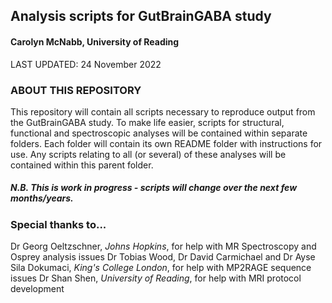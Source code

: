 ## Analysis scripts for GutBrainGABA study 
#### Carolyn McNabb, University of Reading
LAST UPDATED: 24 November 2022

### ABOUT THIS REPOSITORY
 This repository will contain all scripts necessary to reproduce output from the GutBrainGABA study. To make life easier,  scripts for structural, functional and spectroscopic analyses will be contained within separate folders. Each folder will contain its own README folder with instructions for use. Any scripts relating to all (or several) of these analyses will be contained within this parent folder.
 
##### N.B. This is work in progress - scripts *will* change over the next few months/years.

### Special thanks to...
Dr Georg Oeltzschner, *Johns Hopkins*, for help with MR Spectroscopy and Osprey analysis issues
Dr Tobias Wood, Dr David Carmichael and Dr Ayse Sila Dokumaci, *King's College London*, for help with MP2RAGE sequence issues
Dr Shan Shen, *University of Reading*, for help with MRI protocol development
